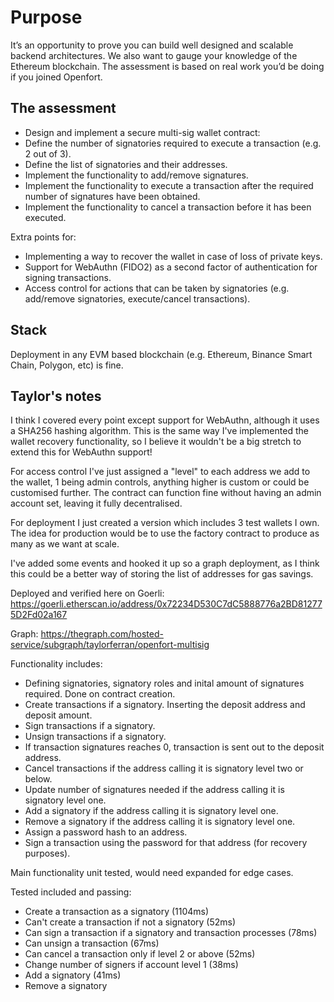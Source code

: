 # Purpose

It’s an opportunity to prove you can build well designed and scalable backend architectures. We also want to gauge your knowledge of the Ethereum blockchain. The assessment is based on real work you’d be doing if you joined Openfort.

## The assessment

- Design and implement a secure multi-sig wallet contract:
- Define the number of signatories required to execute a transaction (e.g. 2 out of 3).
- Define the list of signatories and their addresses.
- Implement the functionality to add/remove signatures.
- Implement the functionality to execute a transaction after the required number of signatures have been obtained.
- Implement the functionality to cancel a transaction before it has been executed.

Extra points for:

- Implementing a way to recover the wallet in case of loss of private keys.
- Support for WebAuthn (FIDO2) as a second factor of authentication for signing transactions.
- Access control for actions that can be taken by signatories (e.g. add/remove signatories, execute/cancel transactions).

## Stack

Deployment in any EVM based blockchain (e.g. Ethereum, Binance Smart Chain, Polygon, etc) is fine.

## Taylor's notes

I think I covered every point except support for WebAuthn, although it uses a SHA256 hashing algorithm.
This is the same way I've implemented the wallet recovery functionality, so I believe it wouldn't be a big stretch to extend this for WebAuthn support!

For access control I've just assigned a "level" to each address we add to the wallet, 1 being admin controls, anything higher is custom or could be customised further. The contract can function fine without having an admin account set, leaving it fully decentralised.

For deployment I just created a version which includes 3 test wallets I own. The idea for production would be to use the factory contract to produce as many as we want at scale.

I've added some events and hooked it up so a graph deployment, as I think this could be a better way of storing the list of addresses for gas savings.

Deployed and verified here on Goerli:
https://goerli.etherscan.io/address/0x72234D530C7dC5888776a2BD812775D2Fd02a167

Graph: https://thegraph.com/hosted-service/subgraph/taylorferran/openfort-multisig

Functionality includes:
- Defining signatories, signatory roles and inital amount of signatures required. Done on contract creation.
- Create transactions if a signatory. Inserting the deposit address and deposit amount.
- Sign transactions if a signatory.
- Unsign transactions if a signatory.
- If transaction signatures reaches 0, transaction is sent out to the deposit address.
- Cancel transactions if the address calling it is signatory level two or below.
- Update number of signatures needed if the address calling it is signatory level one.
- Add a signatory if the address calling it is signatory level one.
- Remove a signatory if the address calling it is signatory level one.
- Assign a password hash to an address.
- Sign a transaction using the password for that address (for recovery purposes).

Main functionality unit tested, would need expanded for edge cases.

Tested included and passing:
- Create a transaction as a signatory (1104ms)
- Can't create a transaction if not a signatory (52ms)
- Can sign a transaction if a signatory and transaction processes (78ms)
- Can unsign a transaction (67ms)
- Can cancel a transaction only if level 2 or above (52ms)
- Change number of signers if account level 1 (38ms)
- Add a signatory (41ms)
- Remove a signatory
